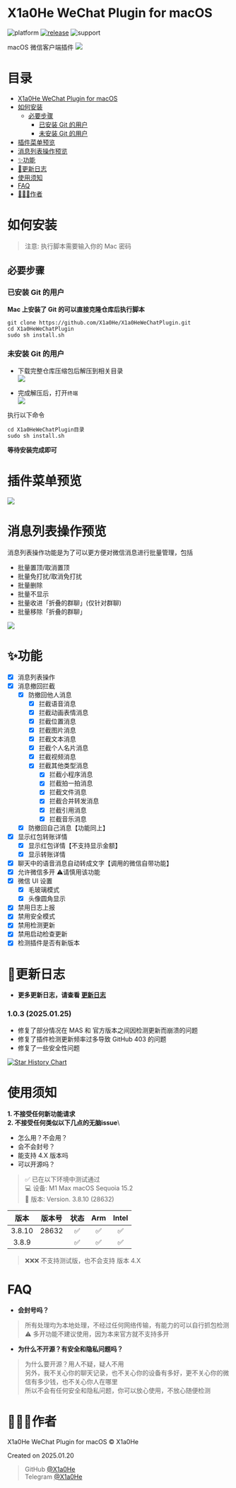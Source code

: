 # X1a0He WeChat Plugin for macOS

![platform](https://img.shields.io/badge/platform-macos-blue.svg)
[![release](https://img.shields.io/badge/release-v1.0.0-brightgreen.svg)](https://github.com/X1a0He/X1a0HeWeChatPlugin/releases)
![support](https://img.shields.io/badge/support-wechat%203.8.10+-blue.svg)

macOS 微信客户端插件
![](images/WeChatMainMockUp.png)

# 目录

* [X1a0He WeChat Plugin for macOS](#x1a0he-wechat-plugin-for-macos)
* [如何安装](#如何安装)
    * [必要步骤](#必要步骤)
        * [已安装 Git 的用户](#已安装-git-的用户)
        * [未安装 Git 的用户](#未安装-git-的用户)
* [插件菜单预览](#插件菜单预览)
* [消息列表操作预览](#消息列表操作预览)
* [✨功能](#功能)
* [📝更新日志](#更新日志)
* [使用须知](#使用须知)
* [FAQ](#faq)
* [👨🏻‍💻作者](#作者)

# 如何安装

> 注意: 执行脚本需要输入你的 Mac 密码

## 必要步骤

### 已安装 Git 的用户

**Mac 上安装了 Git 的可以直接克隆仓库后执行脚本**

```shell
git clone https://github.com/X1a0He/X1a0HeWeChatPlugin.git
cd X1a0HeWeChatPlugin
sudo sh install.sh
```

### 未安装 Git 的用户

- 下载完整仓库压缩包后解压到相关目录\
  ![](images/Download-ZIP.png)

- 完成解压后，打开`终端`\
  ![](images/Terminal.png)

执行以下命令

```shell
cd X1a0HeWeChatPlugin目录
sudo sh install.sh
```

**等待安装完成即可**

# 插件菜单预览

![](images/Menu.png)

# 消息列表操作预览

消息列表操作功能是为了可以更方便对微信消息进行批量管理，包括

- 批量置顶/取消置顶
- 批量免打扰/取消免打扰
- 批量删除
- 批量不显示
- 批量收进「折叠的群聊」(仅针对群聊)
- 批量移除「折叠的群聊」

![](images/MessageControl.png)

# ✨功能

- [x] 消息列表操作
- [x] 消息撤回拦截
    - [x] 防撤回他人消息
        - [x] 拦截语音消息
        - [x] 拦截动画表情消息
        - [x] 拦截位置消息
        - [x] 拦截图片消息
        - [x] 拦截文本消息
        - [x] 拦截个人名片消息
        - [x] 拦截视频消息
        - [x] 拦截其他类型消息
            - [x] 拦截小程序消息
            - [x] 拦截拍一拍消息
            - [x] 拦截文件消息
            - [x] 拦截合并转发消息
            - [x] 拦截引用消息
            - [x] 拦截音乐消息
    - [x] 防撤回自己消息【功能同上】
- [x] 显示红包转账详情
    - [x] 显示红包详情【不支持显示金额】
    - [x] 显示转账详情
- [x] 聊天中的语音消息自动转成文字【调用的微信自带功能】
- [x] 允许微信多开 ⚠️请慎用该功能
- [x] 微信 UI 设置
    - [x] 毛玻璃模式
    - [x] 头像圆角显示
- [x] 禁用日志上报
- [x] 禁用安全模式
- [x] 禁用检测更新
- [x] 禁用启动检查更新
- [x] 检测插件是否有新版本

# 📝更新日志

- **更多更新日志，请查看 [更新日志](change-log.md)**

### 1.0.3 (2025.01.25)

- 修复了部分情况在 MAS 和 官方版本之间因检测更新而崩溃的问题
- 修复了插件检测更新频率过多导致 GitHub 403 的问题
- 修复了一些安全性问题

<a href="https://star-history.com/#X1a0He/X1a0HeWeChatPlugin&Timeline">
 <picture>
   <source media="(prefers-color-scheme: dark)" srcset="https://api.star-history.com/svg?repos=X1a0He/X1a0HeWeChatPlugin&type=Timeline&theme=dark" />
   <source media="(prefers-color-scheme: light)" srcset="https://api.star-history.com/svg?repos=X1a0He/X1a0HeWeChatPlugin&type=Timeline" />
   <img alt="Star History Chart" src="https://api.star-history.com/svg?repos=X1a0He/X1a0HeWeChatPlugin&type=Timeline" />
 </picture>
</a>

# 使用须知

**1. 不接受任何新功能请求**\
**2. 不接受任何类似以下几点的无脑issue**\

- 怎么用？不会用？
- 会不会封号？
- 能支持 4.X 版本吗
- 可以开源吗？

> ✅ 已在以下环境中测试通过\
> 💻 设备: M1 Max macOS Sequoia 15.2\
> 📒 版本: Version. 3.8.10 (28632)

|   版本   |  版本号  | 状态 | Arm | Intel |
|:------:|:-----:|:--:|:---:|:-----:|
| 3.8.10 | 28632 | ✅  |  ✅  |   ✅   |
| 3.8.9  |       | ✅  |  ✅  |   ✅   |

> ❌❌❌ 不支持测试版，也不会支持 版本 4.X

# FAQ

- **会封号吗？**

> 所有处理均为本地处理，不经过任何网络传输，有能力的可以自行抓包检测\
> ⚠️ 多开功能不建议使用，因为本来官方就不支持多开

- **为什么不开源？有安全和隐私问题吗？**

> 为什么要开源？用人不疑，疑人不用\
> 另外，我不关心你的聊天记录，也不关心你的设备有多好，更不关心你的微信有多少钱，也不关心你人在哪里\
> 所以不会有任何安全和隐私问题，你可以放心使用，不放心随便检测

# 👨🏻‍💻作者

X1a0He WeChat Plugin for macOS © X1a0He

Created on 2025.01.20

> GitHub [@X1a0He](https://github.com/X1a0He/) \
> Telegram [@X1a0He](https://t.me/X1a0He)